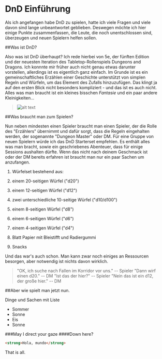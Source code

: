 # DnD Einführung
Als ich angefangen habe DnD zu spielen, hatte ich viele Fragen und viele davon sind lange unbeantwortet geblieben. Deswegen möchte ich hier einige Punkte zusammenfassen, die Leute, die noch unentschlossen sind, überzeugen und neuen Spielern helfen sollen.

##Was ist DnD?

Also was ist DnD überhaupt? Ich rede hierbei von 5e, der fünften Edition und der neuesten Iteration des Tabletop-Rollenspiels Dungeons and Dragons.
Ich konnnte mir früher auch nicht genau etwas darunter vorstellen, allerdings ist es eigentlich ganz einfach.
Im Grunde ist es ein gemeinschaftliches Erzählen einer Geschichte unterstützt von simplen Regeln und Würfeln, um das Element des Zufalls hinzuzufügen.
Das klingt ja auf den ersten Blick nicht besonders kompliziert - und das ist es auch nicht.
Alles was man braucht ist ein kleines bisschen *Fantasie* und ein paar andere Kleinigkeiten...

>![alt text](https://i.pinimg.com/originals/48/cb/53/48cb5349f515f6e59edc2a4de294f439.png "Logo Title Text 1")

##Was braucht man zum Spielen?

Nun neben mindesten einen Spieler braucht man einen Spieler, der die Rolle des "Erzählers" übernimmt und dafür sorgt, dass die Regeln eingehalten werden, der sogenannte "Dungeon Master" oder DM.
Für eine Gruppe von neuen Spielern würde ich das DnD Starterset empfehlen. Es enthält alles was man bracht, sowie ein geschriebenes Abenteuer, dass für einige Sessions aushalten dürfte.
Wenn das nicht nach deinem Geschmack ist oder der DM bereits erfahren ist braucht man nur ein paar Sachen um anzufangen.

1. Würfelset bestehend aus:

  1. einem 20-seitigen Würfel ("d20")
  2. einem 12-seitigen Würfel ("d12")
  3. zwei unterschiedliche 10-seitige Würfel ("d10/d100")
  4. einem 8-seitigen Würfel ("d8")
  5. einem 6-seitigen Würfel ("d6")
  6. einem 4-seitigen Würfel ("d4")

2. Blatt Papier mit Bleistifft und Radiergummi
3. Snacks

Und das war's auch schon. Man kann zwar noch einiges an Ressourcen besorgen, aber notwendig ist nichts davon wirklich.

>"OK, ich suche nach Fallen im Korridor vor uns." -- Spieler
>"Dann wirf einen d20." -- DM
>"Ist das der hier?" -- Spieler
>"Nein das ist ein d12, der große hier." -- DM

##Aber wie spielt man jetzt nun.



Dinge und Sachen mit Liste

* Sommer
* Sonne
* Eis
* Sonne


###May I direct your gaze
####Down here?
``` html
<strong>Hola, mundo</strong>
```
That is all.
